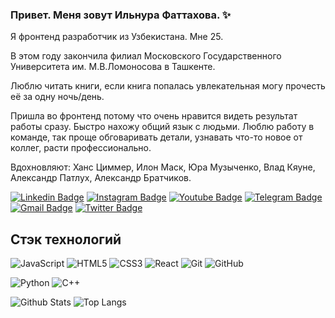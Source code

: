 ### Привет. Меня зовут Ильнура Фаттахова. ✨

<!--
**paramore21/paramore21** is a ✨ _special_ ✨ repository because its `README.md` (this file) appears on your GitHub profile.

Here are some ideas to get you started:

- 🔭 I’m currently working on ...
- 🌱 I’m currently learning ...
- 👯 I’m looking to collaborate on ...
- 🤔 I’m looking for help with ...
- 💬 Ask me about ...
- 📫 How to reach me: ...
- 😄 Pronouns: ...
- ⚡ Fun fact: ...
-->
Я фронтенд разработчик из Узбекистана. Мне 25. 

В этом году закончила филиал Московского Государственного Университета им. М.В.Ломоносова в Ташкенте. 

Люблю читать книги, если книга попалась увлекательная могу прочесть её за одну ночь/день.

Пришла во фронтенд потому что очень нравится видеть результат работы сразу. Быстро нахожу общий язык с людьми. Люблю работу в команде, так проще обговаривать детали, узнавать что-то новое от коллег, расти профессионально.

Вдохновляют: Ханс Циммер, Илон Маск, Юра Музыченко, Влад Кяуне, Александр Патлух, Александр Братчиков.

[![Linkedin Badge](	https://img.shields.io/badge/-Fattakhova-0077B5?style=for-the-badge&logo=linkedin&logoColor=whitee&link=https://clck.ru/Vh526/)](https://clck.ru/Vh526/)
[![Instagram Badge](https://img.shields.io/badge/-betelgeuse.21-E4405F?style=for-the-badge&logo=instagram&logoColor=white&link=https://www.instagram.com/betelgeuse.21/)](https://www.instagram.com/betelgeuse.21/)
[![Youtube Badge](https://img.shields.io/badge/-Fattakhova-FF0000?style=for-the-badge&logo=youtube&logoColor=white&link=https://clck.ru/VnYwH)](https://clck.ru/VnYwH)
[![Telegram Badge](https://img.shields.io/badge/-papaya21-2CA5E0?style=for-the-badge&logo=telegram&logoColor=white&link=https://t.me/papaya21)](https://t.me/papaya21)
[![Gmail Badge](https://img.shields.io/badge/-Fattakhova-D14836?style=for-the-badge&logo=gmail&logoColor=white&link=mailto:ilnuro4ka01@gmail.com)](mailto:ilnuro4ka01@gmail.com)
[![Twitter Badge](https://img.shields.io/badge/-owls_inspired-0077B5?style=for-the-badge&logo=twitter&link=https://twitter.com/owls_inspired)](https://twitter.com/owls_inspired)

## Стэк технологий

![JavaScript](https://img.shields.io/badge/-JavaScript-black?style=flat-square&logo=javascript)
![HTML5](https://img.shields.io/badge/-HTML5-E34F26?style=flat-square&logo=html5&logoColor=white)
![CSS3](https://img.shields.io/badge/-CSS3-1572B6?style=flat-square&logo=css3)
![React](https://img.shields.io/badge/-React-black?style=flat-square&logo=react)
![Git](https://img.shields.io/badge/-Git-black?style=flat-square&logo=git)
![GitHub](https://img.shields.io/badge/-GitHub-181717?style=flat-square&logo=github)
<!-- ![Nodejs](https://img.shields.io/badge/-Nodejs-black?style=flat-square&logo=Node.js) -->
![Python](https://img.shields.io/badge/-Python-black?style=flat-square&logo=Python)
![C++](https://img.shields.io/badge/-C++-00599C?style=flat-square&logo=c)

<!-- ![MongoDB](https://img.shields.io/badge/-MongoDB-black?style=flat-square&logo=mongodb) -->
![Github Stats](https://github-readme-stats.vercel.app/api?username=paramore21&count_private=true&show_icons=true&include_all_commits=true)
![Top Langs](https://github-readme-stats.vercel.app/api/top-langs/?username=paramore21&hide=TeX&layout=compact)

